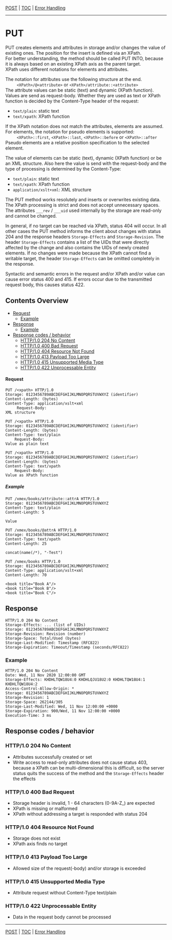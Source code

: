 [POST](api-post.md) | [TOC](README.md) | [Error Handling](error-handling.md)
- - -

# PUT

PUT creates elements and attributes in storage and/or changes the value of  
existing ones.
The position for the insert is defined via an XPath.  
For better understanding, the method should be called PUT INTO, because it is
always based on an existing XPath axis as the parent target.  
XPath uses different notations for elements and attributes.

The notation for attributes use the following structure at the end.  
&#160;&#160;&#160;&#160;&#160;&#160;&#160;&#160;
    `<XPath>/@<attribute>` or `<XPath>/attribute::<attribute>`  
The attribute values can be static (text) and dynamic (XPath function).  
Values are send as request-body.
Whether they are used as text or XPath function is decided by the
Content-Type header of the request:
- `text/plain`: static text
- `text/xpath`: XPath function

If the XPath notation does not match the attributes, elements are assumed.  
For elements, the notation for pseudo elements is supported:  
&#160;&#160;&#160;&#160;&#160;&#160;&#160;&#160;
    `<XPath>::first`, `<XPath>::last`, `<XPath>::before` or `<XPath>::after`
Pseudo elements are a relative position specification to the selected element.

The value of elements can be static (text), dynamic (XPath function) or be an
XML structure. Also here the value is send with the request-body  and the type
of processing is determined by the Content-Type:
- `text/plain`: static text
- `text/xpath`: XPath function
- `application/xslt+xml`: XML structure

The PUT method works resolutely and inserts or overwrites existing data.
The XPath processing is strict and does not accept unnecessary spaces.
The attributes `___rev` / `___uid` used internally by the storage are
read-only and cannot be changed.

In general, if no target can be reached via XPath, status 404 will occur. In all
other cases the PUT method informs the client about changes with status 204 and
the response headers `Storage-Effects` and `Storage-Revision`. The header
`Storage-Effects` contains a list of the UIDs that were directly affected by
the change and also contains the UIDs of newly created elements. If no changes
were made because the XPath cannot find a writable target, the header
`Storage-Effects` can be omitted completely in the response. 

Syntactic and semantic errors in the request and/or XPath and/or value can cause
error status 400 and 415. If errors occur due to the transmitted request body,
this causes status 422.


## Contents Overview

* [Request](#request)
  * [Example](#example)
* [Response](#response)
  * [Example](#example-1)
* [Response codes / behavior](#response-codes--behavior)  
  * [HTTP/1.0 204 No Content](#http10-204-no-content)
  * [HTTP/1.0 400 Bad Request](#http10-400-bad-request)
  * [HTTP/1.0 404 Resource Not Found](#http10-404-resource-not-found)
  * [HTTP/1.0 413 Payload Too Large](#http10-413-payload-too-large)  
  * [HTTP/1.0 415 Unsupported Media Type](#http10-415-unsupported-media-type)
  * [HTTP/1.0 422 Unprocessable Entity](#http10-422-unprocessable-entity)
  

#### Request

```
PUT /<xpath> HTTP/1.0
Storage: 0123456789ABCDEFGHIJKLMNOPQRSTUVWXYZ (identifier)
Content-Length: (bytes)
Content-Type: application/xslt+xml
     Request-Body:
XML structure
```
```
PUT /<xpath> HTTP/1.0
Storage: 0123456789ABCDEFGHIJKLMNOPQRSTUVWXYZ (identifier)
Content-Length: (bytes)
Content-Type: text/plain
    Request-Body:
Value as plain text
```
```
PUT /<xpath> HTTP/1.0
Storage: 0123456789ABCDEFGHIJKLMNOPQRSTUVWXYZ (identifier)
Content-Length: (bytes)
Content-Type: text/xpath
    Request-Body:
Value as XPath function 
```

##### Example

```
PUT /xmex/books/attribute::attrA HTTP/1.0
Storage: 0123456789ABCDEFGHIJKLMNOPQRSTUVWXYZ
Content-Type: text/plain
Content-Length: 5

Value
```
```
PUT /xmex/books/@attrA HTTP/1.0
Storage: 0123456789ABCDEFGHIJKLMNOPQRSTUVWXYZ
Content-Type: text/xpath
Content-Length: 25

concat(name(/*), "-Test")
```
```
PUT /xmex/books HTTP/1.0
Storage: 0123456789ABCDEFGHIJKLMNOPQRSTUVWXYZ
Content-Type: application/xslt+xml
Content-Length: 70

<book title="Book A"/>
<book title="Book B"/>
<book title="Book C"/>
```


## Response

```
HTTP/1.0 204 No Content
Storage-Effects: ... (list of UIDs)
Storage: 0123456789ABCDEFGHIJKLMNOPQRSTUVWXYZ
Storage-Revision: Revision (number)   
Storage-Space: Total/Used (bytes)
Storage-Last-Modified: Timestamp (RFC822)
Storage-Expiration: Timeout/Timestamp (seconds/RFC822)
```

### Example

```
HTTP/1.0 204 No Content
Date: Wed, 11 Nov 2020 12:00:00 GMT
Storage-Effects: KHDHLTQW18U4:0 KHDHLQJU18U2:0 KHDHLTQW18U4:1 KHDHLTQW18U4:2
Access-Control-Allow-Origin: *
Storage: 0123456789ABCDEFGHIJKLMNOPQRSTUVWXYZ
Storage-Revision: 1
Storage-Space: 262144/305
Storage-Last-Modified: Wed, 11 Nov 12:00:00 +0000
Storage-Expiration: 900/Wed, 11 Nov 12:00:00 +0000
Execution-Time: 3 ms
```


## Response codes / behavior

### HTTP/1.0 204 No Content
- Attributes successfully created or set
- Write access to read-only attributes does not cause status 403, because a
  XPath can be multi-dimensional this is difficult, so the server status
  quits the success of the method and the `Storage-Effects` header the effects

### HTTP/1.0 400 Bad Request
- Storage header is invalid, 1 - 64 characters (0-9A-Z_) are expected
- XPath is missing or malformed
- XPath without addressing a target is responded with status 204

### HTTP/1.0 404 Resource Not Found
- Storage does not exist 
- XPath axis finds no target

### HTTP/1.0 413 Payload Too Large
- Allowed size of the request(-body) and/or storage is exceeded

### HTTP/1.0 415 Unsupported Media Type
- Attribute request without Content-Type text/plain

### HTTP/1.0 422 Unprocessable Entity
- Data in the request body cannot be processed



- - -

[POST](api-post.md) | [TOC](README.md) | [Error Handling](error-handling.md)